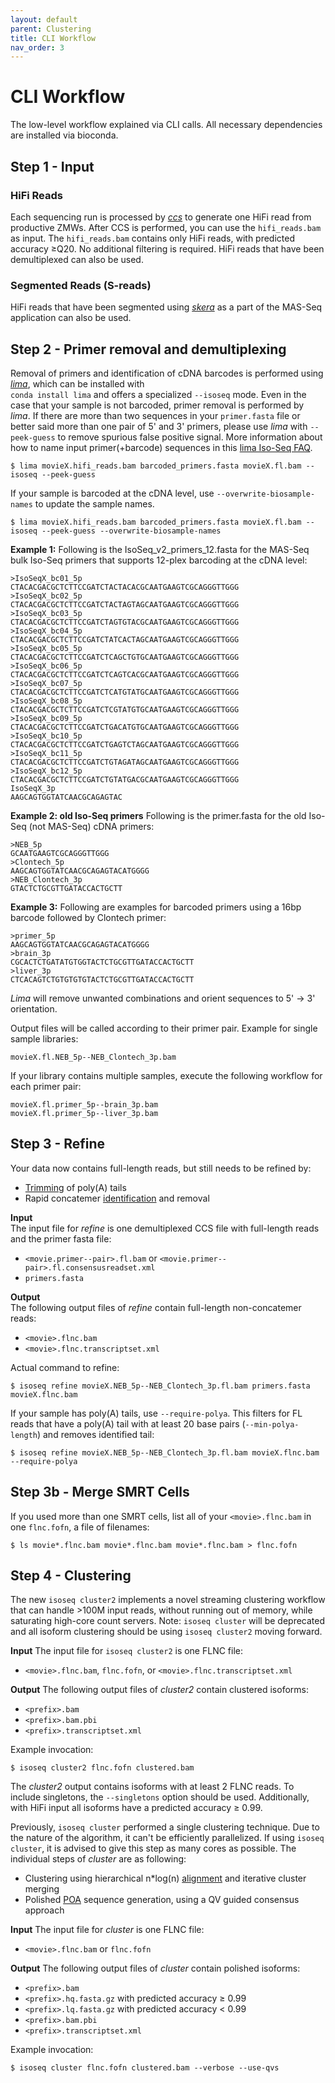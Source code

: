 ```yaml
---
layout: default
parent: Clustering
title: CLI Workflow
nav_order: 3
---
```


# CLI Workflow

The low-level workflow explained via CLI calls. All necessary dependencies are
installed via bioconda.

## Step 1 - Input
### HiFi Reads
Each sequencing run is processed by [*ccs*](https://github.com/PacificBiosciences/ccs)
to generate one HiFi read from productive ZMWs.
After CCS is performed, you can use the `hifi_reads.bam` as input.
The `hifi_reads.bam` contains only HiFi reads, with predicted accuracy ≥Q20. No
additional filtering is required. HiFi reads that have been demultiplexed can also be used.

### Segmented Reads (S-reads)
HiFi reads that have been segmented using [*skera*](https://skera.how/) as a part of the MAS-Seq application can also be used.

## Step 2 - Primer removal and demultiplexing
Removal of primers and identification of cDNA barcodes is performed using [*lima*](https://lima.how/),
which can be installed with \
`conda install lima` and offers a specialized `--isoseq` mode.
Even in the case that your sample is not barcoded, primer removal is performed
by *lima*.
If there are more than two sequences in your `primer.fasta` file or better said
more than one pair of 5' and 3' primers, please use *lima* with `--peek-guess`
to remove spurious false positive signal.
More information about how to name input primer(+barcode)
sequences in this [lima Iso-Seq FAQ](https://lima.how/faq/isoseq).

    $ lima movieX.hifi_reads.bam barcoded_primers.fasta movieX.fl.bam --isoseq --peek-guess

If your sample is barcoded at the cDNA level, use `--overwrite-biosample-names` to update the sample names.

    $ lima movieX.hifi_reads.bam barcoded_primers.fasta movieX.fl.bam --isoseq --peek-guess --overwrite-biosample-names

**Example 1:**
Following is the IsoSeq_v2_primers_12.fasta for the MAS-Seq bulk Iso-Seq primers that supports 12-plex barcoding at the cDNA level:

    >IsoSeqX_bc01_5p
    CTACACGACGCTCTTCCGATCTACTACACGCAATGAAGTCGCAGGGTTGGG
    >IsoSeqX_bc02_5p
    CTACACGACGCTCTTCCGATCTACTAGTAGCAATGAAGTCGCAGGGTTGGG
    >IsoSeqX_bc03_5p
    CTACACGACGCTCTTCCGATCTAGTGTACGCAATGAAGTCGCAGGGTTGGG
    >IsoSeqX_bc04_5p
    CTACACGACGCTCTTCCGATCTATCACTAGCAATGAAGTCGCAGGGTTGGG
    >IsoSeqX_bc05_5p
    CTACACGACGCTCTTCCGATCTCAGCTGTGCAATGAAGTCGCAGGGTTGGG
    >IsoSeqX_bc06_5p
    CTACACGACGCTCTTCCGATCTCAGTCACGCAATGAAGTCGCAGGGTTGGG
    >IsoSeqX_bc07_5p
    CTACACGACGCTCTTCCGATCTCATGTATGCAATGAAGTCGCAGGGTTGGG
    >IsoSeqX_bc08_5p
    CTACACGACGCTCTTCCGATCTCGTATGTGCAATGAAGTCGCAGGGTTGGG
    >IsoSeqX_bc09_5p
    CTACACGACGCTCTTCCGATCTGACATGTGCAATGAAGTCGCAGGGTTGGG
    >IsoSeqX_bc10_5p
    CTACACGACGCTCTTCCGATCTGAGTCTAGCAATGAAGTCGCAGGGTTGGG
    >IsoSeqX_bc11_5p
    CTACACGACGCTCTTCCGATCTGTAGATAGCAATGAAGTCGCAGGGTTGGG
    >IsoSeqX_bc12_5p
    CTACACGACGCTCTTCCGATCTGTATGACGCAATGAAGTCGCAGGGTTGGG
    IsoSeqX_3p
    AAGCAGTGGTATCAACGCAGAGTAC

**Example 2: old Iso-Seq primers**
Following is the primer.fasta for the old Iso-Seq (not MAS-Seq) cDNA primers:

    >NEB_5p
    GCAATGAAGTCGCAGGGTTGGG
    >Clontech_5p
    AAGCAGTGGTATCAACGCAGAGTACATGGGG
    >NEB_Clontech_3p
    GTACTCTGCGTTGATACCACTGCTT

**Example 3:**
Following are examples for barcoded primers using a 16bp barcode followed by
Clontech primer:

    >primer_5p
    AAGCAGTGGTATCAACGCAGAGTACATGGGG
    >brain_3p
    CGCACTCTGATATGTGGTACTCTGCGTTGATACCACTGCTT
    >liver_3p
    CTCACAGTCTGTGTGTGTACTCTGCGTTGATACCACTGCTT

*Lima* will remove unwanted combinations and orient sequences to 5' → 3' orientation.

Output files will be called according to their primer pair. Example for
single sample libraries:

    movieX.fl.NEB_5p--NEB_Clontech_3p.bam

If your library contains multiple samples, execute the following workflow
for each primer pair:

    movieX.fl.primer_5p--brain_3p.bam
    movieX.fl.primer_5p--liver_3p.bam

## Step 3 - Refine
Your data now contains full-length reads, but still needs to be refined by:
 - [Trimming](https://github.com/PacificBiosciences/trim_isoseq_polyA) of poly(A) tails
 - Rapid concatemer [identification](https://github.com/jeffdaily/parasail) and removal

**Input**\
The input file for *refine* is one demultiplexed CCS file with full-length reads
and the primer fasta file:
 - `<movie.primer--pair>.fl.bam` or `<movie.primer--pair>.fl.consensusreadset.xml`
 - `primers.fasta`

**Output**\
The following output files of *refine* contain full-length non-concatemer reads:
 - `<movie>.flnc.bam`
 - `<movie>.flnc.transcriptset.xml`

Actual command to refine:

    $ isoseq refine movieX.NEB_5p--NEB_Clontech_3p.fl.bam primers.fasta movieX.flnc.bam

If your sample has poly(A) tails, use `--require-polya`.
This filters for FL reads that have a poly(A) tail
with at least 20 base pairs (`--min-polya-length`) and removes identified tail:

    $ isoseq refine movieX.NEB_5p--NEB_Clontech_3p.fl.bam movieX.flnc.bam --require-polya

## Step 3b - Merge SMRT Cells
If you used more than one SMRT cells, list all of your `<movie>.flnc.bam` in one
`flnc.fofn`, a file of filenames:

    $ ls movie*.flnc.bam movie*.flnc.bam movie*.flnc.bam > flnc.fofn

## Step 4 - Clustering
The new `isoseq cluster2` implements a novel streaming clustering
workflow that can handle >100M input reads, without running out of memory,
while saturating high-core count servers.
Note: `isoseq cluster` will be deprecated and all isoform clustering should be using
`isoseq cluster2` moving forward.

**Input**
The input file for `isoseq cluster2` is one FLNC file:
 - `<movie>.flnc.bam`, `flnc.fofn`, or `<movie>.flnc.transcriptset.xml`

**Output**
The following output files of *cluster2* contain clustered isoforms:
 - `<prefix>.bam`
 - `<prefix>.bam.pbi`
 - `<prefix>.transcriptset.xml`

Example invocation:

    $ isoseq cluster2 flnc.fofn clustered.bam

The *cluster2* output contains isoforms with at least 2 FLNC reads.
To include singletons, the `--singletons` option should be used.
Additionally, with HiFi input all isoforms have a predicted accuracy ≥ 0.99.

Previously, `isoseq cluster` performed a single clustering technique.
Due to the nature of the algorithm, it can't be efficiently parallelized.
If using `isoseq cluster`, it is advised to give this step as many cores as possible.
The individual steps of *cluster* are as following:

 - Clustering using hierarchical n*log(n) [alignment](https://github.com/lh3/minimap2) and iterative cluster merging
 - Polished [POA](https://github.com/rvaser/spoa) sequence generation, using a QV guided consensus approach

**Input**
The input file for *cluster* is one FLNC file:
 - `<movie>.flnc.bam` or `flnc.fofn`

**Output**
The following output files of *cluster* contain polished isoforms:
 - `<prefix>.bam`
 - `<prefix>.hq.fasta.gz` with predicted accuracy ≥ 0.99
 - `<prefix>.lq.fasta.gz` with predicted accuracy < 0.99
 - `<prefix>.bam.pbi`
 - `<prefix>.transcriptset.xml`

Example invocation:

    $ isoseq cluster flnc.fofn clustered.bam --verbose --use-qvs
